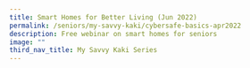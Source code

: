```yaml
---
title: Smart Homes for Better Living (Jun 2022)
permalink: /seniors/my-savvy-kaki/cybersafe-basics-apr2022
description: Free webinar on smart homes for seniors
image: ""
third_nav_title: My Savvy Kaki Series
---
```

